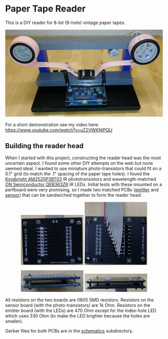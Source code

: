 # Paper Tape Reader

This is a DIY reader for 8-bit (9-hole) vintage paper tapes.

![FullPicture](/images/FullPicture.jpg)

For a short demonstration see my video here:
https://www.youtube.com/watch?v=uZ2VWKNlPQU

## Building the reader head

When I started with this project, constructing the reader head was
the most uncertain aspect. I found some other DIY attempts on the web
but none seemed ideal. I wanted to use miniature photo-transistors that
could fit on a 0.1" grid (to match the .1" spacing of the paper tape holes).
I found the [Kingbright AM2520P3BT03](https://www.digikey.com/product-detail/en/kingbright/AM2520P3BT03/754-2338-1-ND/9647017)
IR phototransistors and wavelength-matched 
[ON Semiconductor QEB363ZR](https://www.digikey.com/product-detail/en/on-semiconductor/QEB363ZR/QEB363ZRCT-ND/3479521)
IR LEDs. Initial tests with these mounted on a perfboard were very promising,
so I made two matched PCBs ([emitter](schematics/readerhead-emitter-pcb.pdf) 
and [sensor](schematics/readerhead-sensor-pcb.pdf)) that can be sandwiched together
to form the reader head:

<p align="center"> <img src="images/ReaderHeadTop.jpg" width="200"> <img src="images/ReaderHeadBottom.jpg" width="200"> </p>
<p align="center"> <img src="images/ReaderHeadFront.jpg" width="200"> <img src="images/ReaderHeadSide.jpg" width="200"> </p>

All resistors on the two boards are 0805 SMD resistors.
Resistors on the sensor board (with the photo-transistors) are 1k Ohm.
Resistors on the emitter board (with the LEDs) are 470 Ohm except for the index-hole LED which uses 330 Ohm (to make the LED brighter because the holes are smaller).

Gerber files for both PCBs are in the [schematics](schematics) subdirectory.

